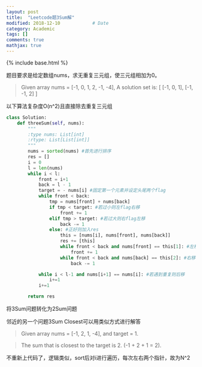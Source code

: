 ```yaml
---
layout: post
title:  "Leetcode题3Sum解"					
modified: 2018-12-10			# Date
category: Academic
tags: []
comments: true
mathjax: true
---
```

{% include base.html %}

题目要求是给定数组nums，求无重复三元组，使三元组相加为0。
>Given array nums = [-1, 0, 1, 2, -1, -4],
>A solution set is:
>[
>  [-1, 0, 1],
>  [-1, -1, 2]
>]

以下算法复杂度O(n^2)且直接除去重复三元组

```python
class Solution:
    def threeSum(self, nums):
        """
        :type nums: List[int]
        :rtype: List[List[int]]
        """
        nums = sorted(nums) #首先进行排序
        res = []
        i = 0
        l = len(nums)
        while i < l:
            front = i+1 
            back = l - 1
            target = - nums[i] #固定第一个元素并设定头尾两个flag
            while front < back:
                tmp = nums[front] + nums[back]
                if tmp < target: #若过小则左flag右移
                    front += 1
                elif tmp > target: #若过大则右flag左移
                    back -= 1
                else: #正好则加入res
                    this = [nums[i], nums[front], nums[back]]
                    res += [this]
                    while front < back and nums[front] == this[1]: #左移移去重复
                        front += 1
                    while front < back and nums[back] == this[2]: #右移移去重复
                        back -= 1

            while i < l-1 and nums[i+1] == nums[i]: #若遇到重复则后移
                i+=1
            i+=1

        return res
```
将3Sum问题转化为2Sum问题

邻近的另一个问题3Sum Closest可以用类似方式进行解答
>Given array nums = [-1, 2, 1, -4], and target = 1.

>The sum that is closest to the target is 2. (-1 + 2 + 1 = 2). 

不重新上代码了，逻辑类似，sort后对i进行遍历，每次左右两个指针，故为N^2